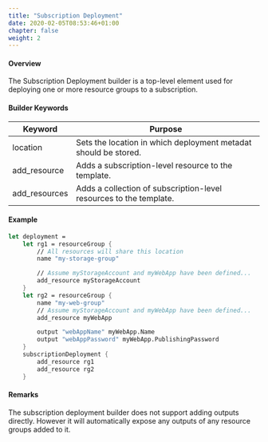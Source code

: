 ```yaml
---
title: "Subscription Deployment"
date: 2020-02-05T08:53:46+01:00
chapter: false
weight: 2
---
```


#### Overview

The Subscription Deployment builder is a top-level element used for deploying one or more resource groups to a subscription.

#### Builder Keywords
| Keyword | Purpose |
|-|-|
| location | Sets the location in which deployment metadat should be stored. |
| add_resource | Adds a subscription-level resource to the template. |
| add_resources | Adds a collection of subscription-level resources to the template. |

#### Example
```fsharp
let deployment =
    let rg1 = resourceGroup {
        // All resources will share this location
        name "my-storage-group"

        // Assume myStorageAccount and myWebApp have been defined...
        add_resource myStorageAccount
    }
    let rg2 = resourceGroup {
        name "my-web-group"
        // Assume myStorageAccount and myWebApp have been defined...
        add_resource myWebApp

        output "webAppName" myWebApp.Name 
        output "webAppPassword" myWebApp.PublishingPassword
    }
    subscriptionDeployment {
        add_resource rg1
        add_resource rg2
    }
```

#### Remarks
The subscription deployment builder does not support adding outputs directly. However it will automatically expose any outputs of any resource groups added to it.